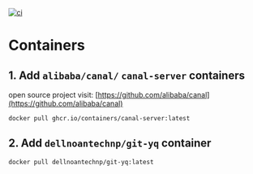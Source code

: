 [![ci](https://github.com/dellnoantechnp/containers/actions/workflows/workflow.yml/badge.svg)](https://github.com/dellnoantechnp/containers/actions/workflows/workflow.yml)

# Containers

## 1. Add `alibaba/canal/` `canal-server` containers

open source project visit: [https://github.com/alibaba/canal](https://github.com/alibaba/canal)
```shell
docker pull ghcr.io/containers/canal-server:latest
```

## 2. Add `dellnoantechnp/git-yq` container
```shell
docker pull dellnoantechnp/git-yq:latest
```
